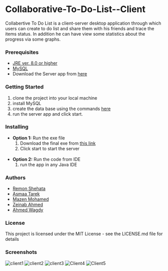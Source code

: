 # Collaborative-To-Do-List--Client
Collabertive To Do List is a client-server desktop application through which users can create to do list and share them with his friends and trace the items status. In addition he can have view some statistics about the progress via some graphs.


### Prerequisites
- [JRE ver. 8.0 or higher](https://www.oracle.com/java/technologies/javase-jre8-downloads.html)<br />
- [MySQL](https://www.mysql.com/downloads/)
- Download the Server app from [here](https://drive.google.com/drive/folders/1CZYGqfnhJ-DhukPjVLhISt4ZIv-stO-V?usp=sharing)

### Getting Started
1. clone the project into your local machine
2. install MySQL
3. create the data base using the commands [here](https://gist.github.com/RemonShehata/450dbe17b879b786392843e820150009)
4. run the server app and click start.

### Installing
- **Option 1:**  Run the exe file
  1. Download the final exe from [this link](https://drive.google.com/drive/folders/1H4DSSOeiI0uJz5Qds5TxdRENwRaoQUNT?usp=sharing)
  2. Click start to start the server <br /><br />
- **Option 2:** Run the code from IDE
  1. run the app in any Java IDE
  
 ### Authors
   - [Remon Shehata](https://github.com/RemonShehata)
   - [Asmaa Tarek ](https://github.com/Asmaa933)
   - [Mazen Mohamed](https://github.com/MazenAbdelgawad) 
   - [Zeinab Ahmed]()
   - [Ahmed Wagdy](https://github.com/AhmedWagdyRashad)
  
 ### License
 This project is licensed under the MIT License - see the LICENSE.md file for details
 
 ### Screenshots
 ![client1](https://user-images.githubusercontent.com/47400411/86370284-d219dc00-bc7f-11ea-993e-070ea78952a7.PNG)
 ![client2](https://user-images.githubusercontent.com/47400411/86370291-d34b0900-bc7f-11ea-8a3c-5c5b57d3fe4c.PNG)
 ![client3](https://user-images.githubusercontent.com/47400411/86370293-d3e39f80-bc7f-11ea-826d-ad7a3573f672.PNG)
 ![Client4](https://user-images.githubusercontent.com/47400411/86370297-d3e39f80-bc7f-11ea-96a6-267914a3614c.PNG)
 ![Client5](https://user-images.githubusercontent.com/47400411/86370300-d47c3600-bc7f-11ea-9197-d67e065e97c2.PNG)
 

 
  
  

